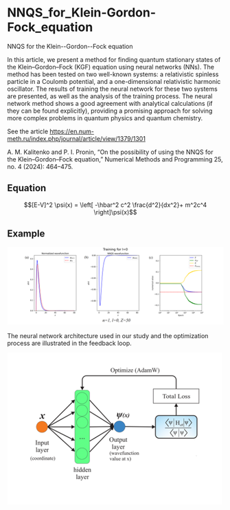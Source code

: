 # NNQS_for_Klein-Gordon-Fock_equation
NNQS for the Klein--Gordon--Fock equation

In this article, we present a method for finding quantum stationary states of the Klein–Gordon–Fock (KGF) equation using neural networks (NNs). The method has been tested on two well-known systems: a relativistic spinless particle in a Coulomb potential, and a one-dimensional relativistic harmonic oscillator. The results of training the neural network for these two systems are presented, as well as the analysis of the training process. The neural network method shows a good agreement with analytical calculations (if they can be found explicitly), providing a promising approach for solving more complex problems in quantum physics and quantum chemistry.

See the article  https://en.num-meth.ru/index.php/journal/article/view/1379/1301

A. M. Kalitenko and P. I. Pronin, “On the possibility of using the NNQS for the Klein–Gordon–Fock equation,” Numerical Methods and Programming 25, no. 4 (2024): 464–475.


## Equation 
$$[E-V]^2 \psi(x) = \left[ -\hbar^2 c^2 \frac{d^2}{dx^2}+ m^2c^4 \right]\psi(x)$$

## Example
<img src="./1.png"  width="700" 
     height=auto>

The neural network architecture used in our study and the optimization
process are illustrated in the feedback loop.

<img src="./NN.png"  width="500" 
     height=auto>
